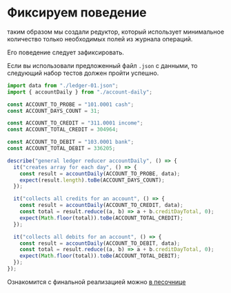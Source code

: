 # Фиксируем поведение

таким образом мы создали редуктор, который использует минимальное количество только необходимых полей из журнала операций.

Его поведение следует зафиксировать.

Если вы использовали предложенный файл `.json` с данными, то следующий набор тестов должен пройти успешно.

```ts
import data from "./ledger-01.json";
import { accountDaily } from "./account-daily";

const ACCOUNT_TO_PROBE = "101.0001 cash";
const ACCOUNT_DAYS_COUNT = 31;

const ACCOUNT_TO_CREDIT = "311.0001 income";
const ACCOUNT_TOTAL_CREDIT = 304964;

const ACCOUNT_TO_DEBIT = "103.0001 bank";
const ACCOUNT_TOTAL_DEBIT = 336205;

describe("general ledger reducer accountDaily", () => {
  it("creates array for each day", () => {
    const result = accountDaily(ACCOUNT_TO_PROBE, data);
    expect(result.length).toBe(ACCOUNT_DAYS_COUNT);
  });

  it("collects all credits for an account", () => {
    const result = accountDaily(ACCOUNT_TO_CREDIT, data);
    const total = result.reduce((a, b) => a + b.creditDayTotal, 0);
    expect(Math.floor(total)).toBe(ACCOUNT_TOTAL_CREDIT);
  });

  it("collects all debits for an account", () => {
    const result = accountDaily(ACCOUNT_TO_DEBIT, data);
    const total = result.reduce((a, b) => a + b.creditDayTotal, 0);
    expect(Math.floor(total)).toBe(ACCOUNT_TOTAL_DEBIT);
  });
});
```

Ознакомится с финальной реализацией можно [в песочнице](https://codesandbox.io/s/step-4-section-12-module-2-levelup-typescript-demo-s41l6)
